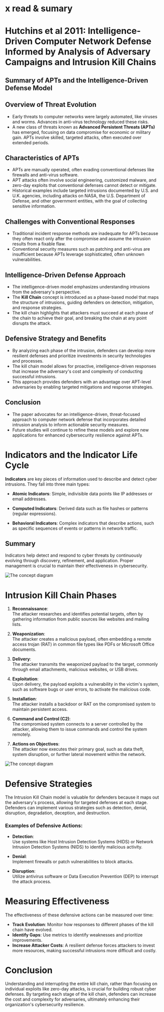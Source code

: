 # x read & sumary
# Hutchins et al 2011: Intelligence-Driven Computer Network Defense Informed by Analysis of Adversary Campaigns and Intrusion Kill Chains

## Summary of APTs and the Intelligence-Driven Defense Model

## Overview of Threat Evolution
- Early threats to computer networks were largely automated, like viruses and worms. Advances in anti-virus technology reduced these risks.
- A new class of threats known as **Advanced Persistent Threats (APTs)** has emerged, focusing on data compromise for economic or military gain. APTs involve skilled, targeted attacks, often executed over extended periods.

## Characteristics of APTs
- APTs are manually operated, often evading conventional defenses like firewalls and anti-virus software.
- APT attacks often involve social engineering, customized malware, and zero-day exploits that conventional defenses cannot detect or mitigate.
- Historical examples include targeted intrusions documented by U.S. and U.K. agencies, including attacks on NASA, the U.S. Department of Defense, and other government entities, with the goal of collecting sensitive information.

## Challenges with Conventional Responses
- Traditional incident response methods are inadequate for APTs because they often react only after the compromise and assume the intrusion results from a fixable flaw.
- Conventional security measures such as patching and anti-virus are insufficient because APTs leverage sophisticated, often unknown vulnerabilities.

## Intelligence-Driven Defense Approach
- The intelligence-driven model emphasizes understanding intrusions from the adversary's perspective.
- The **Kill Chain** concept is introduced as a phase-based model that maps the structure of intrusions, guiding defenders on detection, mitigation, and response strategies.
- The kill chain highlights that attackers must succeed at each phase of the chain to achieve their goal, and breaking the chain at any point disrupts the attack.

## Defensive Strategy and Benefits
- By analyzing each phase of the intrusion, defenders can develop more resilient defenses and prioritize investments in security technologies and processes.
- The kill chain model allows for proactive, intelligence-driven responses that increase the adversary's cost and complexity of conducting successful intrusions.
- This approach provides defenders with an advantage over APT-level adversaries by enabling targeted mitigations and response strategies.

## Conclusion
- The paper advocates for an intelligence-driven, threat-focused approach to computer network defense that incorporates detailed intrusion analysis to inform actionable security measures.
- Future studies will continue to refine these models and explore new applications for enhanced cybersecurity resilience against APTs.

# Indicators and the Indicator Life Cycle

**Indicators** are key pieces of information used to describe and detect cyber intrusions. They fall into three main types:

- **Atomic Indicators**: Simple, indivisible data points like IP addresses or email addresses.

- **Computed Indicators**: Derived data such as file hashes or patterns (regular expressions).

- **Behavioral Indicators**: Complex indicators that describe actions, such as specific sequences of events or patterns in network traffic.

## Summary

Indicators help detect and respond to cyber threats by continuously evolving through discovery, refinement, and application. Proper management is crucial to maintain their effectiveness in cybersecurity.


![The concept diagram](Image/福昕截屏20240831001718856.PNG)

# Intrusion Kill Chain Phases

1. **Reconnaissance**:  
   The attacker researches and identifies potential targets, often by gathering information from public sources like websites and mailing lists.

2. **Weaponization**:  
   The attacker creates a malicious payload, often embedding a remote access trojan (RAT) in common file types like PDFs or Microsoft Office documents.

3. **Delivery**:  
   The attacker transmits the weaponized payload to the target, commonly through email attachments, malicious websites, or USB drives.

4. **Exploitation**:  
   Upon delivery, the payload exploits a vulnerability in the victim's system, such as software bugs or user errors, to activate the malicious code.

5. **Installation**:  
   The attacker installs a backdoor or RAT on the compromised system to maintain persistent access.

6. **Command and Control (C2)**:  
   The compromised system connects to a server controlled by the attacker, allowing them to issue commands and control the system remotely.

7. **Actions on Objectives**:  
   The attacker now executes their primary goal, such as data theft, system disruption, or further lateral movement within the network.
   
![The concept diagram](Image/福昕截屏20240831001653111.PNG)

# Defensive Strategies

The Intrusion Kill Chain model is valuable for defenders because it maps out the adversary's process, allowing for targeted defenses at each stage. Defenders can implement various strategies such as detection, denial, disruption, degradation, deception, and destruction.

### Examples of Defensive Actions:

- **Detection**:  
  Use systems like Host Intrusion Detection Systems (HIDS) or Network Intrusion Detection Systems (NIDS) to identify malicious activity.

- **Denial**:  
  Implement firewalls or patch vulnerabilities to block attacks.

- **Disruption**:  
  Utilize antivirus software or Data Execution Prevention (DEP) to interrupt the attack process.



# Measuring Effectiveness

The effectiveness of these defensive actions can be measured over time:

- **Track Evolution**: Monitor how responses to different phases of the kill chain have evolved.
- **Identify Gaps**: Use metrics to identify weaknesses and prioritize improvements.
- **Increase Attacker Costs**: A resilient defense forces attackers to invest more resources, making successful intrusions more difficult and costly.

# Conclusion

Understanding and interrupting the entire kill chain, rather than focusing on individual exploits like zero-day attacks, is crucial for building robust cyber defenses. By targeting each stage of the kill chain, defenders can increase the cost and complexity for adversaries, ultimately enhancing their organization's cybersecurity resilience.
